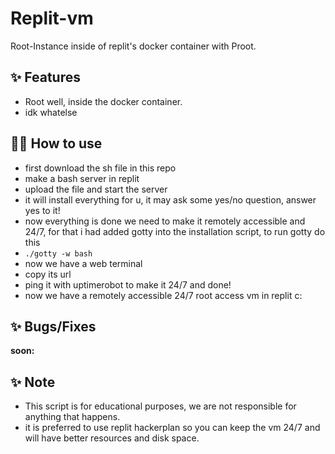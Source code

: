# Replit-vm

Root-Instance inside of replit's docker container with Proot.

## ✨ Features

- Root well, inside the docker container.
- idk whatelse

## 💁‍♀️ How to use

- first download the sh file in this repo
- make a bash server in replit 
- upload the file and start the server
- it will install everything for u, it may ask some yes/no question, answer yes to it!
- now everything is done we need to make it remotely accessible and 24/7, for that i had added gotty into the installation script, to run gotty do this
- `./gotty -w bash` 
- now we have a web terminal
- copy its url 
- ping it with uptimerobot to make it 24/7 and done!
- now we have a remotely accessible 24/7 root access vm in replit c:

## ✨ Bugs/Fixes

__soon:__


## ✨ Note

- This script is for educational purposes, we are not responsible for anything that happens.
- it is preferred to use replit hackerplan so you can keep the vm 24/7 and will have better resources and disk space.
